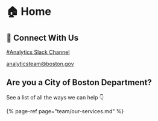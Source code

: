 # 🏠 Home

## 💬 Connect With Us

[\#Analytics Slack Channel](https://cityofboston-doit.slack.com/archives/C08ETUZ18)

[analyticsteam@boston.gov](mailto:analyticsteam@boston.gov%20)

## Are you a City of Boston Department?

See a list of all the ways we can help 👇

{% page-ref page="team/our-services.md" %}


